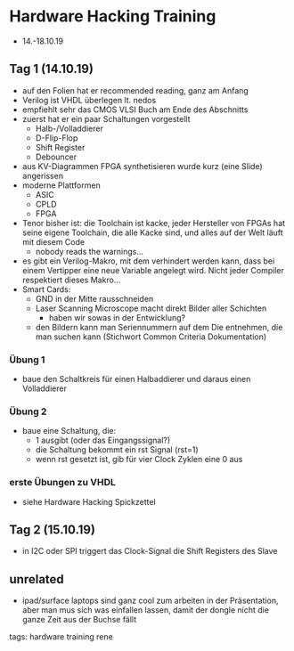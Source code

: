 # Hardware Hacking Training

- 14.-18.10.19

## Tag 1 (14.10.19)

- auf den Folien hat er recommended reading, ganz am Anfang
- Verilog ist VHDL überlegen lt. nedos
- empfiehlt sehr das CMOS VLSI Buch am Ende des Abschnitts
- zuerst hat er ein paar Schaltungen vorgestellt
  - Halb-/Volladdierer
  - D-Flip-Flop
  - Shift Register
  - Debouncer
- aus KV-Diagrammen FPGA synthetisieren wurde kurz (eine Slide) angerissen
- moderne Plattformen
  - ASIC
  - CPLD
  - FPGA
- Tenor bisher ist: die Toolchain ist kacke, jeder Hersteller von FPGAs hat seine eigene Toolchain, die alle Kacke sind, und alles auf der Welt läuft mit diesem Code
  - nobody reads the warnings...
- es gibt ein Verilog-Makro, mit dem verhindert werden kann, dass bei einem Vertipper eine neue Variable angelegt wird. Nicht jeder Compiler respektiert dieses Makro...
- Smart Cards:
  - GND in der Mitte rausschneiden
  - Laser Scanning Microscope macht direkt Bilder aller Schichten
    - haben wir sowas in der Entwicklung?
  - den Bildern kann man Seriennummern auf dem Die entnehmen, die man suchen kann (Stichwort Common Criteria Dokumentation)

### Übung 1

- baue den Schaltkreis für einen Halbaddierer und daraus einen Volladdierer

### Übung 2

- baue eine Schaltung, die:
  - 1 ausgibt (oder das Eingangssignal?)
  - die Schaltung bekommt ein rst Signal (rst=1)
  - wenn rst gesetzt ist, gib für vier Clock Zyklen eine 0 aus

### erste Übungen zu VHDL

- siehe Hardware Hacking Spickzettel

## Tag 2 (15.10.19)

- in I2C oder SPI triggert das Clock-Signal die Shift Registers des Slave

## unrelated

- ipad/surface laptops sind ganz cool zum arbeiten in der Präsentation, aber man mus sich was einfallen lassen, damit der dongle nicht die ganze Zeit aus der Buchse fällt

tags: hardware training rene
